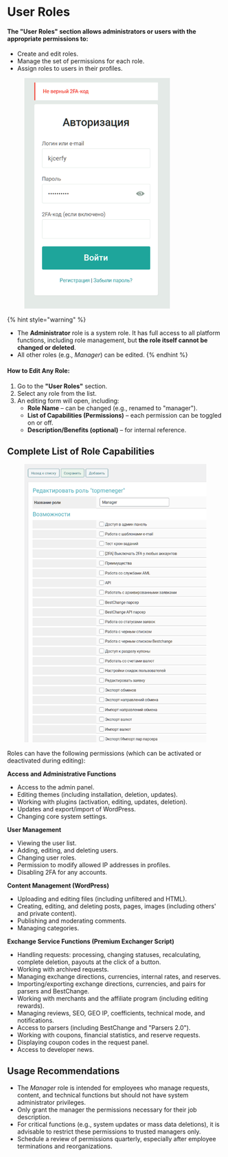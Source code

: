 # User Roles

#### The **"User Roles"** section allows administrators or users with the appropriate permissions to:

* Create and edit roles.
* Manage the set of permissions for each role.
* Assign roles to users in their profiles.

<figure><img src="../../../.gitbook/assets/image (1) (1) (1) (1) (1) (1) (1) (1) (1) (1) (1) (1) (1) (1) (1) (1) (1) (1) (1) (1) (1).png" alt="" width="339"><figcaption></figcaption></figure>

{% hint style="warning" %}
- The **Administrator** role is a system role. It has full access to all platform functions, including role management, but **the role itself cannot be changed or deleted**.
- All other roles (e.g., _Manager_) can be edited.
{% endhint %}

#### How to Edit Any Role:

1. Go to the **"User Roles"** section.
2. Select any role from the list.
3. An editing form will open, including:
   * **Role Name** – can be changed (e.g., renamed to "manager").
   * **List of Capabilities (Permissions)** – each permission can be toggled on or off.
   * **Description/Benefits (optional)** – for internal reference.

## Complete List of Role Capabilities

<figure><img src="../../../.gitbook/assets/image (5) (1) (1) (1) (1).png" alt="" width="563"><figcaption></figcaption></figure>

Roles can have the following permissions (which can be activated or deactivated during editing):

**Access and Administrative Functions**

* Access to the admin panel.
* Editing themes (including installation, deletion, updates).
* Working with plugins (activation, editing, updates, deletion).
* Updates and export/import of WordPress.
* Changing core system settings.

**User Management**

* Viewing the user list.
* Adding, editing, and deleting users.
* Changing user roles.
* Permission to modify allowed IP addresses in profiles.
* Disabling 2FA for any accounts.

**Content Management (WordPress)**

* Uploading and editing files (including unfiltered and HTML).
* Creating, editing, and deleting posts, pages, images (including others' and private content).
* Publishing and moderating comments.
* Managing categories.

**Exchange Service Functions (Premium Exchanger Script)**

* Handling requests: processing, changing statuses, recalculating, complete deletion, payouts at the click of a button.
* Working with archived requests.
* Managing exchange directions, currencies, internal rates, and reserves.
* Importing/exporting exchange directions, currencies, and pairs for parsers and BestChange.
* Working with merchants and the affiliate program (including editing rewards).
* Managing reviews, SEO, GEO IP, coefficients, technical mode, and notifications.
* Access to parsers (including BestChange and "Parsers 2.0").
* Working with coupons, financial statistics, and reserve requests.
* Displaying coupon codes in the request panel.
* Access to developer news.

## Usage Recommendations

* The _Manager_ role is intended for employees who manage requests, content, and technical functions but should not have system administrator privileges.
* Only grant the manager the permissions necessary for their job description.
* For critical functions (e.g., system updates or mass data deletions), it is advisable to restrict these permissions to trusted managers only.
* Schedule a review of permissions quarterly, especially after employee terminations and reorganizations.